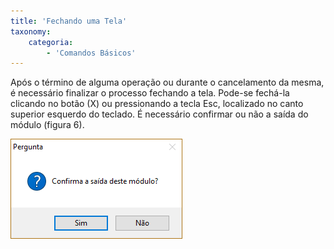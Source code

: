```yaml
---
title: 'Fechando uma Tela'
taxonomy:
    categoria:
        - 'Comandos Básicos'
---
```


Após o término de alguma operação ou durante o cancelamento da mesma, é necessário finalizar o processo fechando a tela. Pode-se fechá-la clicando no botão (X) ou pressionando a tecla Esc, localizado no canto superior esquerdo do teclado. É necessário confirmar ou não a saída do módulo (figura 6).

![Figura 6 - Confirmação de Saída](screen-warning-closed-eagle-gestao.PNG "Figura 6 - Confirmação de Saída")
